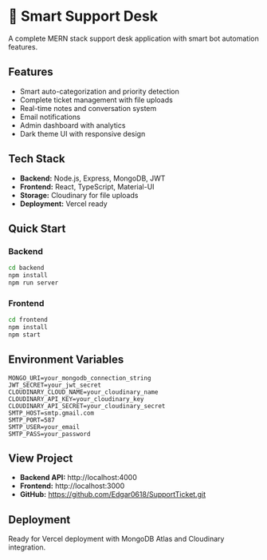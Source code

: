 # 🚀 Smart Support Desk

A complete MERN stack support desk application with smart bot automation features.

## Features
- Smart auto-categorization and priority detection
- Complete ticket management with file uploads
- Real-time notes and conversation system
- Email notifications
- Admin dashboard with analytics
- Dark theme UI with responsive design

## Tech Stack
- **Backend:** Node.js, Express, MongoDB, JWT
- **Frontend:** React, TypeScript, Material-UI
- **Storage:** Cloudinary for file uploads
- **Deployment:** Vercel ready

## Quick Start

### Backend
```bash
cd backend
npm install
npm run server
```

### Frontend
```bash
cd frontend
npm install
npm start
```

## Environment Variables
```env
MONGO_URI=your_mongodb_connection_string
JWT_SECRET=your_jwt_secret
CLOUDINARY_CLOUD_NAME=your_cloudinary_name
CLOUDINARY_API_KEY=your_cloudinary_key
CLOUDINARY_API_SECRET=your_cloudinary_secret
SMTP_HOST=smtp.gmail.com
SMTP_PORT=587
SMTP_USER=your_email
SMTP_PASS=your_password
```

## View Project
- **Backend API:** http://localhost:4000
- **Frontend:** http://localhost:3000
- **GitHub:** https://github.com/Edgar0618/SupportTicket.git

## Deployment
Ready for Vercel deployment with MongoDB Atlas and Cloudinary integration.